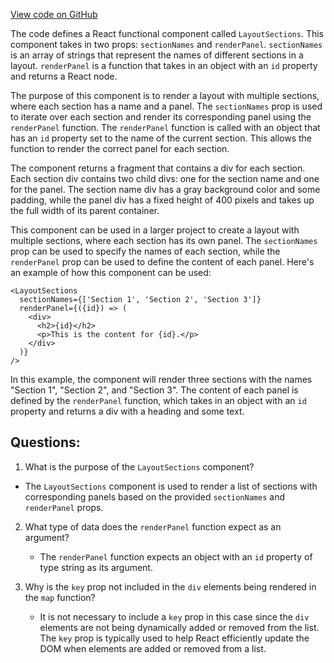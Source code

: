 [View code on GitHub](https://github.com/wandb/weave/weave-js/src/components/Panel2/LayoutSections.tsx)

The code defines a React functional component called `LayoutSections`. This component takes in two props: `sectionNames` and `renderPanel`. `sectionNames` is an array of strings that represent the names of different sections in a layout. `renderPanel` is a function that takes in an object with an `id` property and returns a React node. 

The purpose of this component is to render a layout with multiple sections, where each section has a name and a panel. The `sectionNames` prop is used to iterate over each section and render its corresponding panel using the `renderPanel` function. The `renderPanel` function is called with an object that has an `id` property set to the name of the current section. This allows the function to render the correct panel for each section.

The component returns a fragment that contains a div for each section. Each section div contains two child divs: one for the section name and one for the panel. The section name div has a gray background color and some padding, while the panel div has a fixed height of 400 pixels and takes up the full width of its parent container.

This component can be used in a larger project to create a layout with multiple sections, where each section has its own panel. The `sectionNames` prop can be used to specify the names of each section, while the `renderPanel` prop can be used to define the content of each panel. Here's an example of how this component can be used:

```
<LayoutSections
  sectionNames={['Section 1', 'Section 2', 'Section 3']}
  renderPanel={({id}) => (
    <div>
      <h2>{id}</h2>
      <p>This is the content for {id}.</p>
    </div>
  )}
/>
```

In this example, the component will render three sections with the names "Section 1", "Section 2", and "Section 3". The content of each panel is defined by the `renderPanel` function, which takes in an object with an `id` property and returns a div with a heading and some text.
## Questions: 
 1. What is the purpose of the `LayoutSections` component?
   - The `LayoutSections` component is used to render a list of sections with corresponding panels based on the provided `sectionNames` and `renderPanel` props.

2. What type of data does the `renderPanel` function expect as an argument?
   - The `renderPanel` function expects an object with an `id` property of type string as its argument.

3. Why is the `key` prop not included in the `div` elements being rendered in the `map` function?
   - It is not necessary to include a `key` prop in this case since the `div` elements are not being dynamically added or removed from the list. The `key` prop is typically used to help React efficiently update the DOM when elements are added or removed from a list.